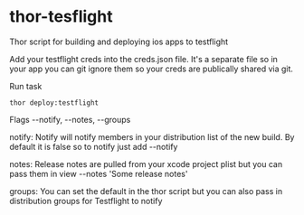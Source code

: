thor-tesflight
==============

Thor script for building and deploying ios apps to testflight

Add your testflight creds into the creds.json file.
It's a separate file so in your app you can git ignore them so your creds are publically shared via git.

Run task
```
thor deploy:testflight
```

Flags --notify, --notes, --groups

notify:
Notify will notify members in your distribution list of the new build. 
By default it is false so to notify just add --notify

notes:
Release notes are pulled from your xcode project plist but you can pass them in view --notes 'Some release notes'

groups:
You can set the default in the thor script but you can also pass in distribution groups for Testflight to notify
